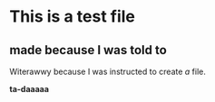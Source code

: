 # This is a test file
## made because I was told to
Witerawwy because I was instructed to create *a* file.

**ta-daaaaa**